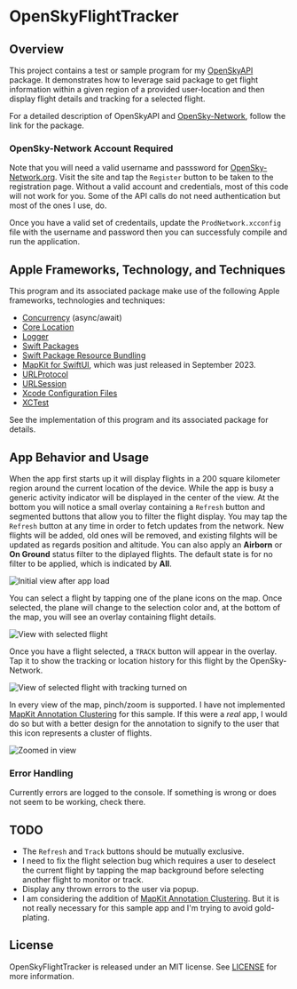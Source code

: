 # OpenSkyFlightTracker

## Overview
This project contains a test or sample program for my [OpenSkyAPI](https://github.com/StateMachineJunkie/OpenSkyAPI) package. It demonstrates how to leverage said package to get flight information within a given region of a provided user-location and then display flight details and tracking for a selected flight.

For a detailed description of OpenSkyAPI and [OpenSky-Network](https://opensky-network.org), follow the link for the package.

### OpenSky-Network Account Required
Note that you will need a valid username and passsword for [OpenSky-Network.org](https://opensky-network.org). Visit the site and tap the `Register` button to be taken to the registration page. Without a valid account and credentials, most of this code will not work for you. Some of the API calls do not need authentication but most of the ones I use, do.

Once you have a valid set of credentails, update the `ProdNetwork.xcconfig` file with the username and password then you can successfuly compile and run the application.

## Apple Frameworks, Technology, and Techniques
This program and its associated package make use of the following Apple frameworks, technologies and techniques:

* [Concurrency](https://developer.apple.com/documentation/swift/concurrency) (async/await)
* [Core Location](https://developer.apple.com/documentation/corelocation)
* [Logger](https://developer.apple.com/documentation/os/logger)
* [Swift Packages](https://developer.apple.com/documentation/xcode/swift-packages)
* [Swift Package Resource Bundling](https://developer.apple.com/documentation/xcode/bundling-resources-with-a-swift-package)
* [MapKit for SwiftUI](https://developer.apple.com/documentation/mapkit/mapkit_for_swiftui), which was just released in September 2023.
* [URLProtocol](https://developer.apple.com/documentation/foundation/urlprotocol)
* [URLSession](https://developer.apple.com/documentation/foundation/urlsession)
* [Xcode Configuration Files](https://developer.apple.com/documentation/xcode/adding-a-build-configuration-file-to-your-project)
* [XCTest](https://developer.apple.com/documentation/xctest)

See the implementation of this program and its associated package for details.

## App Behavior and Usage
When the app first starts up it will display flights in a 200 square kilometer region around the current location of the device. While the app is busy a generic activity indicator will be displayed in the center of the view. At the bottom you will notice a small overlay containing a `Refresh` button and segmented buttons that allow you to filter the flight display. You may tap the `Refresh` button at any time in order to fetch updates from the network. New flights will be added, old ones will be removed, and existing filghts will be updated as regards position and altitude. You can also apply an **Airborn** or **On Ground** status filter to the diplayed flights. The default state is for no filter to be applied, which is indicated by **All**.

![Initial view after app load](default_img.png)

You can select a flight by tapping one of the plane icons on the map. Once selected, the plane will change to the selection color and, at the bottom of the map, you will see an overlay containing flight details.

![View with selected flight](select_img.png)

Once you have a flight selected, a `TRACK` button will appear in the overlay. Tap it to show the tracking or location history for this flight by the OpenSky-Network.

![View of selected flight with tracking turned on](track_img.png)

In every view of the map, pinch/zoom is supported. I have not implemented [MapKit Annotation Clustering](https://developer.apple.com/documentation/mapkit/mkannotationview/decluttering_a_map_with_mapkit_annotation_clustering) for this sample. If this were a *real* app, I would do so but with a better design for the annotation to signify to the user that this icon represents a cluster of flights.

![Zoomed in view](zoom_img.png)

### Error Handling
Currently errors are logged to the console. If something is wrong or does not seem to be working, check there.

## TODO
* The `Refresh` and `Track` buttons should be mutually exclusive.
* I need to fix the flight selection bug which requires a user to deselect the current flight by tapping the map background before selecting another flight to monitor or track.
* Display any thrown errors to the user via popup.
* I am considering the addition of [MapKit Annotation Clustering](https://developer.apple.com/documentation/mapkit/mkannotationview/decluttering_a_map_with_mapkit_annotation_clustering). But it is not really necessary for this sample app and I'm trying to avoid gold-plating.


## License
OpenSkyFlightTracker is released under an MIT license. See [LICENSE](https://github.com/StateMachineJunkie/OpenSkyFlightTracker/blob/main/LICENSE) for more information.
